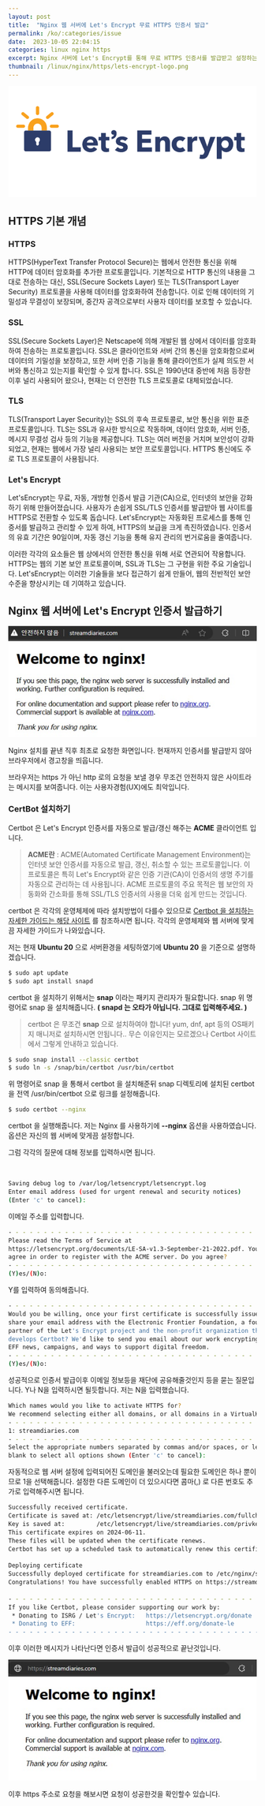 ```yaml
---
layout: post
title:  "Nginx 웹 서버에 Let's Encrypt 무료 HTTPS 인증서 발급"
permalink: /ko/:categories/issue
date:  2023-10-05 22:04:15
categories: linux nginx https
excerpt: Nginx 서버에 Let's Encrypt를 통해 무료 HTTPS 인증서를 발급받고 설정하는 방법을 단계별로 안내합니다. SSL/TLS 인증서를 통해 웹 사이트의 보안을 강화하는 과정을 설명합니다.
thumbnail: /linux/nginx/https/lets-encrypt-logo.png
---
```



![Let's Encrypt Logo Image](/assets/img/linux/nginx/https/lets-encrypt-logo.png)

## HTTPS 기본 개념

<div class="divide-line"></div>

### HTTPS
HTTPS(HyperText Transfer Protocol Secure)는 웹에서 안전한 통신을 위해 HTTP에 데이터 암호화를 추가한 프로토콜입니다. 기본적으로 HTTP 통신의 내용을 그대로 전송하는 대신, SSL(Secure Sockets Layer) 또는 TLS(Transport Layer Security) 프로토콜을 사용해 데이터를 암호화하여 전송합니다. 이로 인해 데이터의 기밀성과 무결성이 보장되며, 중간자 공격으로부터 사용자 데이터를 보호할 수 있습니다.

### SSL
SSL(Secure Sockets Layer)은 Netscape에 의해 개발된 웹 상에서 데이터를 암호화하여 전송하는 프로토콜입니다. SSL은 클라이언트와 서버 간의 통신을 암호화함으로써 데이터의 기밀성을 보장하고, 또한 서버 인증 기능을 통해 클라이언트가 실제 의도한 서버와 통신하고 있는지를 확인할 수 있게 합니다. SSL은 1990년대 중반에 처음 등장한 이후 널리 사용되어 왔으나, 현재는 더 안전한 TLS 프로토콜로 대체되었습니다.

### TLS
TLS(Transport Layer Security)는 SSL의 후속 프로토콜로, 보안 통신을 위한 표준 프로토콜입니다. TLS는 SSL과 유사한 방식으로 작동하며, 데이터 암호화, 서버 인증, 메시지 무결성 검사 등의 기능을 제공합니다. TLS는 여러 버전을 거치며 보안성이 강화되었고, 현재는 웹에서 가장 널리 사용되는 보안 프로토콜입니다. HTTPS 통신에도 주로 TLS 프로토콜이 사용됩니다.

### Let's Encrypt
Let'sEncrypt는 무료, 자동, 개방형 인증서 발급 기관(CA)으로, 인터넷의 보안을 강화하기 위해 만들어졌습니다. 사용자가 손쉽게 SSL/TLS 인증서를 발급받아 웹 사이트를 HTTPS로 전환할 수 있도록 돕습니다. Let'sEncrypt는 자동화된 프로세스를 통해 인증서를 발급하고 관리할 수 있게 하여, HTTPS의 보급을 크게 촉진하였습니다. 인증서의 유효 기간은 90일이며, 자동 갱신 기능을 통해 유지 관리의 번거로움을 줄여줍니다.

이러한 각각의 요소들은 웹 상에서의 안전한 통신을 위해 서로 연관되어 작용합니다. HTTPS는 웹의 기본 보안 프로토콜이며, SSL과 TLS는 그 구현을 위한 주요 기술입니다. Let'sEncrypt는 이러한 기술들을 보다 접근하기 쉽게 만들어, 웹의 전반적인 보안 수준을 향상시키는 데 기여하고 있습니다.


<div class="divide-line"></div>

## Nginx 웹 서버에 Let's Encrypt 인증서 발급하기

![Nginx 최초 진입화면](/assets/img/linux/nginx/https/nginx_entry_html.jpg)

Nginx 설치를 끝낸 직후 최초로 요청한 화면입니다.
현재까지 인증서를 발급받지 않아 브라우저에서 경고창을 띄웁니다.

브라우저는 https 가 아닌 http 로의 요청을 보낼 경우 무조건 안전하지 않은 사이트라는 메시지를 보여줍니다.
이는 사용자경험(UX)에도 최악입니다.


### CertBot 설치하기

Certbot 은 Let's Encrypt 인증서를 자동으로 발급/갱신 해주는 **ACME** 클라이언트 입니다.

>**ACME란** : ACME(Automated Certificate Management Environment)는 인터넷 보안 인증서를 자동으로 발급, 갱신, 취소할 수 있는 프로토콜입니다. 이 프로토콜은 특히 Let's Encrypt와 같은 인증 기관(CA)이 인증서의 생명 주기를 자동으로 관리하는 데 사용됩니다. ACME 프로토콜의 주요 목적은 웹 보안의 자동화와 간소화를 통해 SSL/TLS 인증서의 사용을 더욱 쉽게 만드는 것입니다.

certbot 은 각각의 운영체제에 따라 설치방법이 다를수 있으므로 [Certbot 을 설치하는 자세한 가이드는 해당 사이트](https://certbot.eff.org/) 를 참조하시면 됩니다.
각각의 운영체제와 웹 서버에 맞게끔 자세한 가이드가 나와있습니다.

저는 현재 **Ubuntu 20** 으로 서버환경을 세팅하였기에 **Ubuntu 20** 을 기준으로 설명하겠습니다.

```bash
$ sudo apt update
$ sudo apt install snapd
```

certbot 을 설치하기 위해서는 **snap** 이라는 패키지 관리자가 필요합니다.
snap 위 명령어로 snap 을 설치해줍니다.  **( snapd 는 오타가 아닙니다. 그대로 입력해주세요. )**

>certbot 은 무조건 **snap** 으로 설치하여야 합니다! yum, dnf, apt 등의 OS패키지 매니저로 설치하시면 안됩니다..
무슨 이유인지는 모르겠으나 Certbot 사이트에서 그렇게 안내하고 있습니다.


```bash
$ sudo snap install --classic certbot
$ sudo ln -s /snap/bin/certbot /usr/bin/certbot
```

위 명령어로 snap 을 통해서 certbot 을 설치해준뒤 snap 디렉토리에 설치된 certbot 을 전역 /usr/bin/certbot 으로 링크를 설정해줍니다.

```bash
$ sudo certbot --nginx
```

certbot 을 실행해줍니다. 
저는 Nginx 를 사용하기에 **--nginx** 옵션을 사용하였습니다. 옵션은 자신의 웹 서버에 맞게끔 설정합니다.

그럼 각각의 질문에 대해 정보를 입력하시면 됩니다.

<br>

```bash
Saving debug log to /var/log/letsencrypt/letsencrypt.log
Enter email address (used for urgent renewal and security notices)
(Enter 'c' to cancel):   
```

이메일 주소를 입력합니다.


```bash
- - - - - - - - - - - - - - - - - - - - - - - - - - - - - - - - - - - - - - - -
Please read the Terms of Service at
https://letsencrypt.org/documents/LE-SA-v1.3-September-21-2022.pdf. You must
agree in order to register with the ACME server. Do you agree?
- - - - - - - - - - - - - - - - - - - - - - - - - - - - - - - - - - - - - - - -
(Y)es/(N)o:

```

Y를 입력하여 동의해줍니다.


```bash
- - - - - - - - - - - - - - - - - - - - - - - - - - - - - - - - - - - - - - - -
Would you be willing, once your first certificate is successfully issued, to
share your email address with the Electronic Frontier Foundation, a founding
partner of the Let's Encrypt project and the non-profit organization that
develops Certbot? We'd like to send you email about our work encrypting the web,
EFF news, campaigns, and ways to support digital freedom.
- - - - - - - - - - - - - - - - - - - - - - - - - - - - - - - - - - - - - - - -
(Y)es/(N)o:

```

성공적으로 인증서 발급이후 이메일 정보등을 재단에 공유해줄것인지 등을 묻는 질문입니다.
Y나 N을 입력하시면 될듯합니다. 저는 N을 입력했습니다.


```bash
Which names would you like to activate HTTPS for?
We recommend selecting either all domains, or all domains in a VirtualHost/server block.
- - - - - - - - - - - - - - - - - - - - - - - - - - - - - - - - - - - - - - - -
1: streamdiaries.com
- - - - - - - - - - - - - - - - - - - - - - - - - - - - - - - - - - - - - - - -
Select the appropriate numbers separated by commas and/or spaces, or leave input
blank to select all options shown (Enter 'c' to cancel):

```

자동적으로 웹 서버 설정에 입력되어진 도메인을 불러오는데 필요한 도메인은 하나 뿐이므로 1을 선택해줍니다.
설정한 다른 도메인이 더 있으시다면 콤마(,) 로 다른 번호도 추가로 입력해주시면 됩니다.


```bash
Successfully received certificate.
Certificate is saved at: /etc/letsencrypt/live/streamdiaries.com/fullchain.pem
Key is saved at:         /etc/letsencrypt/live/streamdiaries.com/privkey.pem
This certificate expires on 2024-06-11.
These files will be updated when the certificate renews.
Certbot has set up a scheduled task to automatically renew this certificate in the background.

Deploying certificate
Successfully deployed certificate for streamdiaries.com to /etc/nginx/sites-enabled/default
Congratulations! You have successfully enabled HTTPS on https://streamdiaries.com

- - - - - - - - - - - - - - - - - - - - - - - - - - - - - - - - - - - - - - - -
If you like Certbot, please consider supporting our work by:
 * Donating to ISRG / Let's Encrypt:   https://letsencrypt.org/donate
 * Donating to EFF:                    https://eff.org/donate-le
- - - - - - - - - - - - - - - - - - - - - - - - - - - - - - - - - - - - - - - -

```

이후 이러한 메시지가 나타난다면 인증서 발급이 성공적으로 끝난것입니다.


![HTTPS 인증서 발급이후 서버요청화면](/assets/img/linux/nginx/https/nginx_issued_cert_html.jpg)

이후 https 주소로 요청을 해보시면 요청이 성공한것을 확인할수 있습니다.